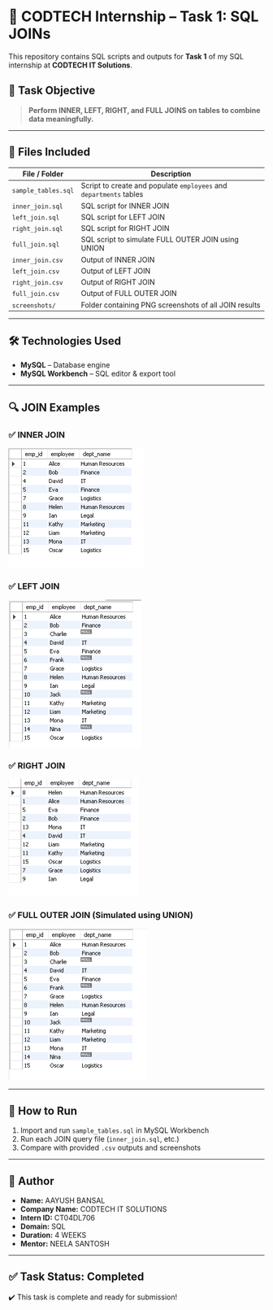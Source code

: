# 🚀 CODTECH Internship – Task 1: SQL JOINs

This repository contains SQL scripts and outputs for **Task 1** of my SQL internship at **CODTECH IT Solutions**.

## 📌 Task Objective

> **Perform INNER, LEFT, RIGHT, and FULL JOINS on tables to combine data meaningfully.**

---

## 📂 Files Included

| File / Folder           | Description |
|-------------------------|-------------|
| `sample_tables.sql`     | Script to create and populate `employees` and `departments` tables |
| `inner_join.sql`        | SQL script for INNER JOIN |
| `left_join.sql`         | SQL script for LEFT JOIN |
| `right_join.sql`        | SQL script for RIGHT JOIN |
| `full_join.sql`         | SQL script to simulate FULL OUTER JOIN using UNION |
| `inner_join.csv`        | Output of INNER JOIN |
| `left_join.csv`         | Output of LEFT JOIN |
| `right_join.csv`        | Output of RIGHT JOIN |
| `full_join.csv`         | Output of FULL OUTER JOIN |
| `screenshots/`          | Folder containing PNG screenshots of all JOIN results |

---

## 🛠️ Technologies Used

- **MySQL** – Database engine
- **MySQL Workbench** – SQL editor & export tool

---

## 🔍 JOIN Examples

### ✅ INNER JOIN
![INNER JOIN](screenshots/Inner_Join.png)

### ✅ LEFT JOIN
![LEFT JOIN](screenshots/Left_Join.png)

### ✅ RIGHT JOIN
![RIGHT JOIN](screenshots/Right_Join.png)

### ✅ FULL OUTER JOIN (Simulated using UNION)
![FULL JOIN](screenshots/Full_Outer_Join.png)

---

## 📌 How to Run

1. Import and run `sample_tables.sql` in MySQL Workbench
2. Run each JOIN query file (`inner_join.sql`, etc.)
3. Compare with provided `.csv` outputs and screenshots

---

## 📢 Author

- **Name:** AAYUSH BANSAL  
- **Company Name:** CODTECH IT SOLUTIONS  
- **Intern ID:** CT04DL706  
- **Domain:** SQL  
- **Duration:** 4 WEEKS  
- **Mentor:** NEELA SANTOSH

---

## ✅ Task Status: Completed

✔️ This task is complete and ready for submission!
